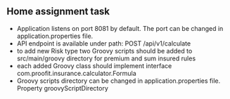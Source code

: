 ## Home assignment task

* Application listens on port 8081 by default. The port can be changed in application.properties file.
* API endpoint is available under path: POST /api/v1/calculate
* to add new Risk type two Groovy scripts should be added to src/main/groovy directory for premium and sum insured rules
* each added Groovy class should implement interface com.proofit.insurance.calculator.Formula
* Groovy scripts directory can be changed in application.properties file. Property groovyScriptDirectory
